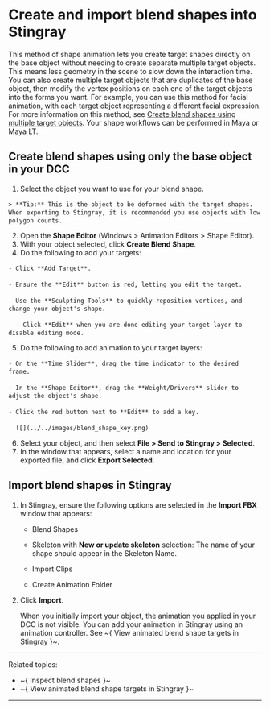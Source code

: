 # Create and import blend shapes into Stingray

This method of shape animation lets you create target shapes directly on the base object without needing to create separate multiple target objects. This means less geometry in the scene to slow down the interaction time. You can also create multiple target objects that are duplicates of the base object, then modify the vertex positions on each one of the target objects into the forms you want. For example, you can use this method for facial animation, with each target object representing a different facial expression. For more information on this method, see [Create blend shapes using multiple target objects](http://help.autodesk.com/view/MAYAUL/2017/ENU/?guid=GUID-42114F0D-8F16-4365-A52C-E0FD70F40852). Your shape workflows can be performed in Maya or Maya LT.

## Create blend shapes using only the base object in your DCC

  1. Select the object you want to use for your blend shape.

    > **Tip:** This is the object to be deformed with the target shapes. When exporting to Stingray, it is recommended you use objects with low polygon counts.

  2. Open the **Shape Editor** (Windows > Animation Editors > Shape Editor).
  3. With your object selected, click **Create Blend Shape**.
  4. Do the following to add your targets:

    - Click **Add Target**.

    - Ensure the **Edit** button is red, letting you edit the target.

    - Use the **Sculpting Tools** to quickly reposition vertices, and change your object's shape.

	  - Click **Edit** when you are done editing your target layer to disable editing mode.

  5. Do the following to add animation to your target layers:

    - On the **Time Slider**, drag the time indicator to the desired frame.

    - In the **Shape Editor**, drag the **Weight/Drivers** slider to adjust the object's shape.

    - Click the red button next to **Edit** to add a key.

      ![](../../images/blend_shape_key.png)

  6. Select your object, and then select **File > Send to Stingray > Selected**.
  7. In the window that appears, select a name and location for your exported file, and click **Export Selected**.

## Import blend shapes in Stingray

1. In Stingray, ensure the following options are selected in the **Import FBX** window that appears:

	  - Blend Shapes

	  - Skeleton with **New or update skeleton** selection: The name of your shape should appear in the Skeleton Name.

	  - Import Clips

	  - Create Animation Folder

2. Click **Import**.

	  When you initially import your object, the animation you applied in your DCC is not visible. You can add your animation in Stingray using an animation controller. See ~{ View animated blend shape targets in Stingray }~.

---
Related topics:
- ~{ Inspect blend shapes }~
- ~{ View animated blend shape targets in Stingray }~
---
